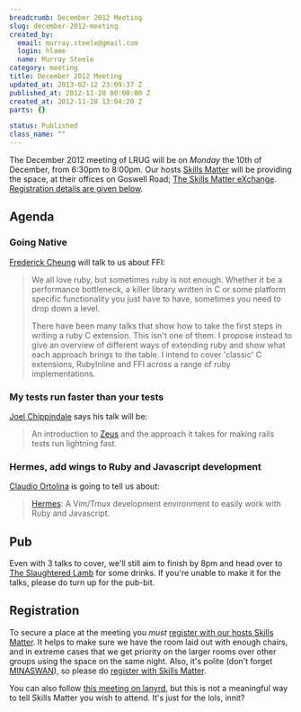 ```yaml
--- 
breadcrumb: December 2012 Meeting
slug: december-2012-meeting
created_by: 
  email: murray.steele@gmail.com
  login: hlame
  name: Murray Steele
category: meeting
title: December 2012 Meeting
updated_at: 2013-02-12 23:09:37 Z
published_at: 2012-11-28 00:00:00 Z
created_at: 2012-11-28 13:04:20 Z
parts: {}

status: Published
class_name: ""
---
```


The December 2012 meeting of LRUG will be on *Monday* the 10th of December, from 6:30pm to 8:00pm.  Our hosts [Skills Matter](http://skillsmatter.com/) will be providing the space, at their offices on Goswell Road; [The Skills Matter eXchange](http://skillsmatter.com/location-details/design-architecture/484/96).  <a href="#dec12registration">Registration details are given below</a>.

Agenda
------

### Going Native

[Frederick Cheung](http://www.spacevatican.org/) will talk to us about FFI:

> We all love ruby, but sometimes ruby is not enough. Whether it be a
> performance bottleneck, a killer library written in C or some 
> platform specific functionality you just have to have, sometimes you
> need to drop down a level.
>
> There have been many talks that show how to take the first steps in
> writing a ruby C extension. This isn't one of them. I propose 
> instead to give an overview of different ways of extending ruby and
> show what each approach brings to the table. I intend to cover 
> 'classic' C extensions, RubyInline and FFI across a range of ruby 
> implementations.

### My tests run faster than your tests

[Joel Chippindale](http://blog.mocoso.co.uk/) says his talk will be:

> An introduction to [Zeus](https://github.com/burke/zeus) and 
> the approach it takes for making rails tests run lightning fast.

### Hermes, add wings to Ruby and Javascript development

[Claudio Ortolina](http://claudio-ortolina.org/) is going to tell us about:

> [Hermes](https://github.com/New-Bamboo/Hermes): A Vim/Tmux development environment to 
> easily work with Ruby and Javascript.

Pub
---

Even with 3 talks to cover, we'll still aim to finish by 8pm and head over to [The Slaughtered Lamb](http://www.theslaughteredlambpub.com/) for some drinks.  If you're unable to make it for the talks, please do turn up for the pub-bit.

Registration <a name="dec12registration">&nbsp;</a>
---------------------------------------------------

To secure a place at the meeting you *must* [register with our hosts Skills Matter](http://skillsmatter.com/event-details/home/london-ruby-december).  It helps to make sure we have the room laid out with enough chairs, and in extreme cases that we get priority on the larger rooms over other groups using the space on the same night.  Also, it's polite (don't forget [MINASWAN](http://oreilly.com/ruby/excerpts/ruby-learning-rails/ruby-glossary.html#I_indexterm_d1e32036)), so please do [register with Skills Matter](http://skillsmatter.com/event-details/home/london-ruby-december).

You can also follow [this meeting on lanyrd](http://lanyrd.com/2012/lrug-december/), but this is not a meaningful way to tell Skills Matter you wish to attend.  It's just for the lols, innit?
